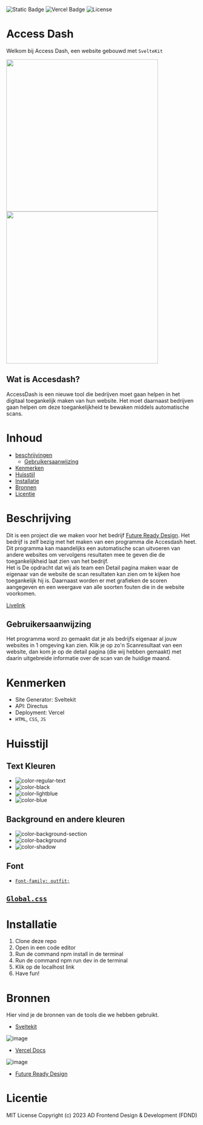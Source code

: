 ![Static Badge](https://img.shields.io/badge/usage-sveltekit-orange) ![Vercel Badge](https://deploy-badge.vercel.app/vercel/deploy-badge) ![License](https://img.shields.io/badge/license-MIT-blue)

# Access  Dash
Welkom bij Access Dash, een website gebouwd met `SvelteKit`

<img src="https://github.com/user-attachments/assets/ec55efa2-7813-40c6-a731-d3b36bab8fd1" width="400px" height="400px">
<img src="https://github.com/user-attachments/assets/b23810ce-6fb6-458d-96f7-f09abfd961d9" width="400px" height="400px">

## Wat is Accesdash?
AccessDash is een nieuwe tool die bedrijven moet gaan helpen in het digitaal toegankelijk maken van hun website. Het moet daarnaast bedrijven gaan helpen om deze toegankelijkheid te bewaken middels automatische scans.

# Inhoud
* [beschrijvingen](https://github.com/SamaraFellaDina/lose-your-head-the-client-case?tab=readme-ov-file#beschrijvingen)
  * [Gebruikersaanwijzing](https://github.com/SamaraFellaDina/lose-your-head-the-client-case?tab=readme-ov-file#Gebruikersaanwijzing)
* [Kenmerken](https://github.com/SamaraFellaDina/lose-your-head-the-client-case?tab=readme-ov-file#kenmerken)
* [Huisstijl](https://github.com/SamaraFellaDina/lose-your-head-the-client-case?tab=readme-ov-file#Huisstijl)
* [Installatie](https://github.com/SamaraFellaDina/lose-your-head-the-client-case?tab=readme-ov-file#Installatie)
* [Bronnen](https://github.com/SamaraFellaDina/lose-your-head-the-client-case?tab=readme-ov-file#Bronnen)
* [Licentie](https://github.com/SamaraFellaDina/lose-your-head-the-client-case?tab=readme-ov-file#Licentie)


# Beschrijving

Dit is een project die we maken voor het bedrijf [Future Ready Design](https://www.futureready.design/). Het bedrijf is zelf bezig met het maken van een programma die Accesdash heet. Dit programma kan maandelijks een automatische scan uitvoeren van andere websites om vervolgens resultaten mee te geven die de toegankelijkheid laat zien van het bedrijf.<br>
Het is De opdracht dat wij als team een Detail pagina maken waar de eigenaar van de website de scan resultaten kan zien om te kijken hoe toegankelijk hij is. Daarnaast worden er met grafieken de scoren aangegeven en een weergave van alle soorten fouten die in de website voorkomen.

[Livelink](https://lose-your-head-the-client-case-omega.vercel.app/)

## Gebruikersaanwijzing

Het programma word zo gemaakt dat je als bedrijfs eigenaar al jouw websites in 1 omgeving kan zien. Klik je op zo'n Scanresultaat van een website, dan kom je op de detail pagina (die wij hebben gemaakt) met daarin uitgebreide informatie over de scan van de huidige maand.

# Kenmerken
* Site Generator: Sveltekit
* API: Directus
* Deployment: Vercel
* `HTML`, `CSS`, `JS`

# Huisstijl

## Text Kleuren
* ![color-regular-text](https://github.com/user-attachments/assets/004356cf-218c-4d5f-944b-3a62652864ea)
* ![color-black](https://github.com/user-attachments/assets/57a8b60b-dcab-4b48-864f-8230fae77a65)
* ![color-lightblue](https://github.com/user-attachments/assets/6b71a3f1-d61c-4d98-8089-458054bdb614)
* ![color-blue](https://github.com/user-attachments/assets/1f5a33f9-1de4-4fe0-9284-d3956e0cef33)

## Background en andere kleuren
* ![color-background-section](https://github.com/user-attachments/assets/2f72a18a-172a-4686-acbb-0af54627a98c)
* ![color-background](https://github.com/user-attachments/assets/b1ee9089-6c5b-4218-98c6-994f7addcfb5)
* ![color-shadow](https://github.com/user-attachments/assets/a5a2cb8e-24b7-40d0-9637-071a6a2d6275)

## Font

* [`Font-family: outfit;`](https://fonts.google.com/specimen/Outfit
)

## [`Global.css`](https://github.com/SamaraFellaDina/lose-your-head-the-client-case/blob/main/static/styles/global.css)

# Installatie
1. Clone deze repo
2. Open in een code editor
3. Run de command npm install in de terminal
4. Run de command npm run dev in de terminal
5. Klik op de localhost link
6. Have fun!

# Bronnen
Hier vind je de bronnen van de tools die we hebben gebruikt. 

* [Sveltekit](https://kit.svelte.dev/)
  
![image](https://github.com/user-attachments/assets/27f8ed03-7202-4a01-9924-0f358fc5e75c)

* [Vercel Docs](https://vercel.com/docs/frameworks/sveltekit)
  
![image](https://github.com/user-attachments/assets/f55ed6b2-1d62-4999-9d23-7e4fb1f00cf3)

* [Future Ready Design](https://www.futureready.design/)
  
# Licentie
MIT License
Copyright (c) 2023 AD Frontend Design & Development (FDND)

